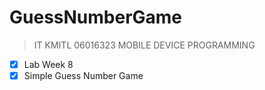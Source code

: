 # GuessNumberGame
> IT KMITL 06016323 MOBILE DEVICE PROGRAMMING
- [X] Lab Week 8
- [X] Simple Guess Number Game
